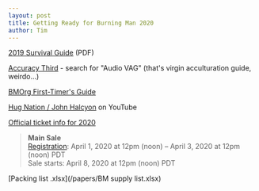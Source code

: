 ```yaml
---
layout: post
title: Getting Ready for Burning Man 2020
author: Tim
---
```


[2019 Survival Guide](/papers/BMSG-2019.pdf) (PDF)  

[Accuracy Third](https://accuracythird.libsyn.com/) - search for "Audio VAG" (that's virgin acculturation guide, weirdo...)  

[BMOrg First-Timer's Guide](https://burningman.org/event/preparation/first-timers-guide/)  

[Hug Nation / John Halcyon](https://www.youtube.com/user/halcyonstyn) on YouTube  

[Official ticket info for 2020](https://tickets.burningman.org/)  
> **Main Sale**  
> [Registration](https://profiles.burningman.org/): April 1, 2020 at 12pm (noon) – April 3, 2020 at 12pm (noon) PDT  
> Sale starts: April 8, 2020 at 12pm (noon) PDT  

[Packing list .xlsx](/papers/BM supply list.xlsx)  

